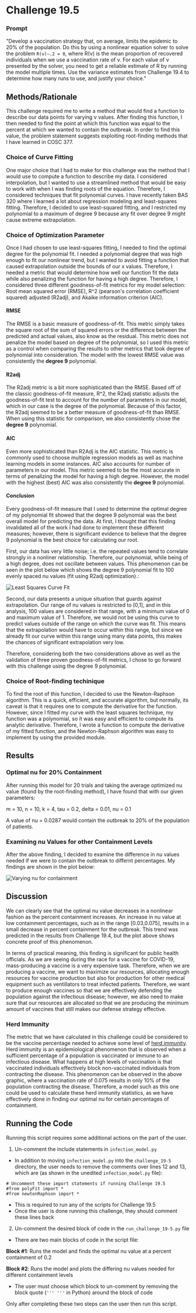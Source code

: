 # Challenge 19.5

### Prompt
"Develop a vaccination strategy that, on average, limits the epidemic to 20% of the population. Do this by using a nonlinear equation solver to solve the problem `R(ν)−.2 = 0`, where R(ν) is the mean proportion of recovered individuals when we use a vaccination rate of ν. For each value of ν presented by the solver, you need to get a reliable estimate of R by running the model multiple times. Use the variance estimates from Challenge 19.4 to determine how many runs to use, and justify your choice."

## Methods/Rationale
This challenge required me to write a method that would find a function to describe our data points for varying ν values. After finding this function, I then needed to find the point at which this function was equal to the percent at which we wanted to contain the outbreak. In order to find this value, the problem statement suggests exploiting root-finding methods that I have learned in COSC 377. 

### Choice of Curve Fitting
One major choice that I had to make for this challenge was the method that I would use to compute a function to describe my data. I considered interpolation, but I wanted to use a streamlined method that would be easy to work with when I was finding roots of the equation. Therefore, I considered techniques that fit polynomial curves. I have recently taken BAS 320 where I learned a lot about regression modeling and least-squares fitting. Therefore, I decided to use least-squared fitting, and I restricted my polynomial to a maximum of degree 9 because any fit over degree 9 might cause extreme extrapolation. 

### Choice of Optimization Parameter
Once I had chosen to use least-squares fitting, I needed to find the optimal degree for the polynomial fit. I needed a polynomial degree that was high enough to fit our nonlinear trend, but I wanted to avoid fitting a function that caused extrapolation outside the bounds of our x values. Therefore, I needed a metric that would determine how well our function fit the data while also penalizing the function for having a high degree. Therefore, I considered three different goodness-of-fit metrics for my model selection: Root mean squared error (RMSE), R^2 (pearson's correlation coefficient squared) adjusted (R2adj), and Akaike information criterion (AIC). 

#### RMSE
The RMSE is a basic measure of goodness-of-fit. This metric simply takes the square root of the sum of squared errors or the difference between the predicted and actual values, also know as the residual. This metric does not penalize the model based on degree of the polynomial, so I used this metric as a control when comparing the results to other metrics that took degree of polynomial into consideration. The model with the lowest RMSE value was consistently the **degree 9** polynomial.

#### R2adj
The R2adj metric is a bit more sophisticated than the RMSE. Based off of the classic goodness-of-fit measure, R^2, the R2adj statistic adjusts the goodness-of-fit test to account for the number of parameters in our model, which in our case is the degree of the polynomial. Because of this factor, the R2adj seemed to be a better measure of goodness-of-fit than RMSE. When using this statistic for comparison, we also consistently chose the **degree 9** polynomial. 

#### AIC
Even more sophisticated than R2Adj is the AIC statistic. This metric is commonly used to choose multiple regression models as well as machine learning models in some instances. AIC also accounts for number of parameters in our model. This metric seemed to be the most accurate in terms of penalizing the model for having a high degree. However, the model with the highest (best) AIC was also consistently the **degree 9** polynomial. 

#### Conclusion
Every goodness-of-fit measure that I used to determine the optimal degree of my polynomial fit showed that the degree 9 polynomial was the best overall model for predicting the data. At first, I thought that this finding invalidated all of the work I had done to implement these different measures; however, there is significant evidence to believe that the degree 9 polynomial is the best choice for calculating our root. 

First, our data has very little noise; i.e. the repeated values tend to correlate strongly in a nonliner relationship. Therefore, our polynomial, while being of a high degree, does not oscillate between values. This phenomenon can be seen in the plot below which shows the degree 9 polynomial fit to 100 evenly spaced nu values (fit using R2adj optimization).:

![Least Squares Curve Fit](https://github.com/owencqueen/infection_modeling/blob/master/challenge_19-5/plots/R2adj_fit_optimization_curve.png)

Second, our data presents a unique situation that guards against extrapolation. Our range of nu values is restricted to [0,1], and in this analysis, 100 values are considered in that range, with a minimum value of 0 and maximum value of 1. Therefore, we would not be using this curve to predict values outside of the range on which the curve was fit. This means that the extrapolation would have to occur within this range, but since we already fit our curve within this range using many data points, this makes the chances of significant extrapolation very low. 

Therefore, considering both the two considerations above as well as the validation of three proven goodness-of-fit metrics, I chose to go forward with this challenge using the degree 9 polynomial. 

### Choice of Root-finding techinique
To find the root of this function, I decided to use the Newton-Raphson algorithm. This is a quick, efficient, and accurate algorithm, but normally, its caveat is that it requires one to compute the derivative for the function. However, since I fitted my curve with the least squares technique, my function was a polynomial, so it was easy and efficient to compute its analytic derivative. Therefore, I wrote a function to compute the derivative of my fitted function, and the Newton-Raphson algorithm was easy to implement by using the provided module. 

## Results

### Optimal nu for 20% Containment
After running this model for 20 trials and taking the average optimized nu value (found by the root-finding method), I have found that with our given parameters:

m = 10,
n = 10,
k = 4,
tau = 0.2,
delta = 0.01,
nu = 0.1

A value of nu = 0.0287 would contain the outbreak to 20% of the population of patients.

### Examining nu Values for other Containment Levels
After the above finding, I decided to examine the difference in nu values needed if we were to contain the outbreak to differnt percentages. My findings are shown in the plot below:

![Varying nu for containment](https://github.com/owencqueen/infection_modeling/blob/master/challenge_19-5/plots/nu_for_different_cont_pct.png)

## Discussion
We can clearly see that the optimal nu value decreases in a nonlinear fashion as the percent containment increases. An increase in nu value at low containment percentages, such as in the range [0.03,0.075], results in a small decrease in percent containment for the outbreak. This trend was predicted in the results from Challenge 19.4, but the plot above shows concrete proof of this phenomenon. 

In terms of practical meaning, this finding is significant for public health officials. As we are seeing during the race for a vaccine for COVID-19, mass-producing a vaccine is a very expensive task. Therefore, when we are producing a vaccine, we want to maximize our resources, allocating enough resources for vaccine production but also for production for other medical equipment such as ventillators to treat infected patients. Therefore, we want to produce enough vaccines so that we are effectively defending the population against the infectious disease; however, we also need to make sure that our resources are allocated so that we are producing the minimum amount of vaccines that still makes our defense strategy effective. 

### Herd Immunity
The metric that we have calculated in this challenge could be considered to be the vaccine percentage needed to achieve some level of [herd immunity](https://www.jhsph.edu/covid-19/articles/achieving-herd-immunity-with-covid19.html). Herd immunity is an epidemiological phenomenon that is observed when a sufficient percentage of a population is vaccinated or immune to an infectious disease. What happens at high levels of vaccination is that vaccinated individuals effectively block non-vaccinated individuals from contracting the disease. This phenomenon can be observed in the above graphic, where a vaccination rate of 0.075 results in only 10% of the population contracting the disease. Therefore, a model such as this one could be used to calculate these herd immunity statistics, as we have effectively done in finding our optimal nu for certain percentages of containment.

## Running the Code
Running this script requires some additional actions on the part of the user.

1. Un-comment the include statements in `infection_model.py`
  - In addition to moving `infection_model.py` into the `challenge_19-5` directory, the user needs to remove the comments over lines 12 and 13, which are (as shown in the unedited `infection_model.py` file):
  ```
  # Uncomment these import statements if running Challenge 19.5
  #from polyFit import * 
  #from newtonRaphson import *
  ```
  - This is required to run any of the scripts for Challenge 19.5
  - Once the user is done running this challenge, they should comment these lines back
  
2. Un-comment the desired block of code in the `run_challenge_19-5.py` file
  - There are two main blocks of code in the script file:
   
   **Block #1**: Runs the model and finds the optimal nu value at a percent containment of 0.2
   
   **Block #2**: Runs the model and plots the differing nu values needed for different containment levels
   
  - The user must choose which block to un-comment by removing the block quote (`''' '''` in Python) around the block of code
  
Only after completing these two steps can the user then run this script.
